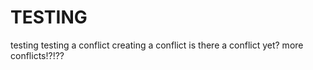 # TESTING
testing
testing a conflict
creating a conflict
is there a conflict yet?
more conflicts!?!??
